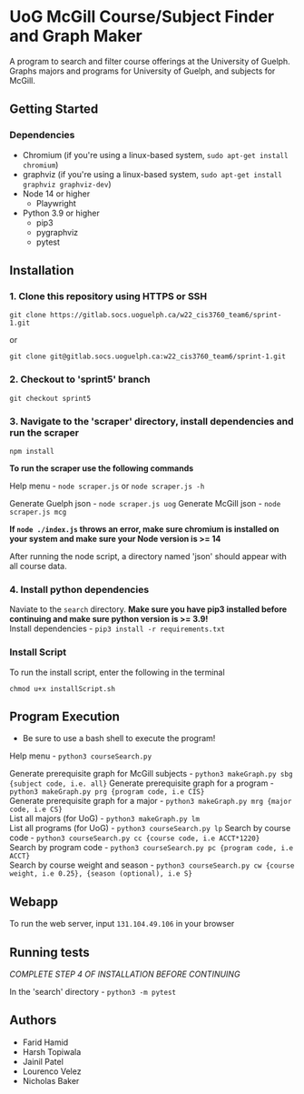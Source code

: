 # UoG  McGill Course/Subject Finder and Graph Maker

A program to search and filter course offerings at the University of Guelph.
Graphs majors and programs for University of Guelph, and subjects for McGill.

## Getting Started

### Dependencies

* Chromium (if you're using a linux-based system, `sudo apt-get install chromium`)
* graphviz (if you're using a linux-based system, `sudo apt-get install graphviz graphviz-dev`)
* Node 14 or higher
    * Playwright
* Python 3.9 or higher
    * pip3
    * pygraphviz
    * pytest

## Installation 

### 1. Clone this repository using HTTPS or SSH

`git clone https://gitlab.socs.uoguelph.ca/w22_cis3760_team6/sprint-1.git`  

or  

`git clone git@gitlab.socs.uoguelph.ca:w22_cis3760_team6/sprint-1.git`

### 2. Checkout to 'sprint5' branch

`git checkout sprint5`

### 3. Navigate to the 'scraper' directory, install dependencies and run the scraper

`npm install`  

**To run the scraper use the following commands**

Help menu - `node scraper.js` or `node scraper.js -h`

Generate Guelph json - `node scraper.js uog`
Generate McGill json - `node scraper.js mcg`

**If `node ./index.js` throws an error, make sure chromium is installed on your system and make sure your Node version is >= 14**

After running the node script, a directory named 'json' should appear with all course data.

### 4. Install python dependencies

Naviate to the `search` directory.
**Make sure you have pip3 installed before continuing and make sure python version is >= 3.9!**  
Install dependencies - `pip3 install -r requirements.txt `

### Install Script

To run the install script, enter the following in the terminal

`chmod u+x installScript.sh`

## Program Execution

* Be sure to use a bash shell to execute the program!

Help menu - `python3 courseSearch.py`  

Generate prerequisite graph for McGill subjects - `python3 makeGraph.py sbg {subject code, i.e. all}`
Generate prerequisite graph for a program - `python3 makeGraph.py prg {program code, i.e CIS}`  
Generate prerequisite graph for a major - `python3 makeGraph.py mrg {major code, i.e CS}`  
List all majors (for UoG) - `python3 makeGraph.py lm`  
List all programs (for UoG) - `python3 courseSearch.py lp`
Search by course code - `python3 courseSearch.py cc {course code, i.e ACCT*1220}`  
Search by program code - `python3 courseSearch.py pc {program code, i.e ACCT}`  
Search by course weight and season - `python3 courseSearch.py cw {course weight, i.e 0.25}, {season (optional), i.e S}`  

## Webapp

To run the web server, input `131.104.49.106` in your browser

## Running tests

*COMPLETE STEP 4 OF INSTALLATION BEFORE CONTINUING*

In the 'search' directory - `python3 -m pytest`

## Authors

* Farid Hamid
* Harsh Topiwala
* Jainil Patel
* Lourenco Velez
* Nicholas Baker
